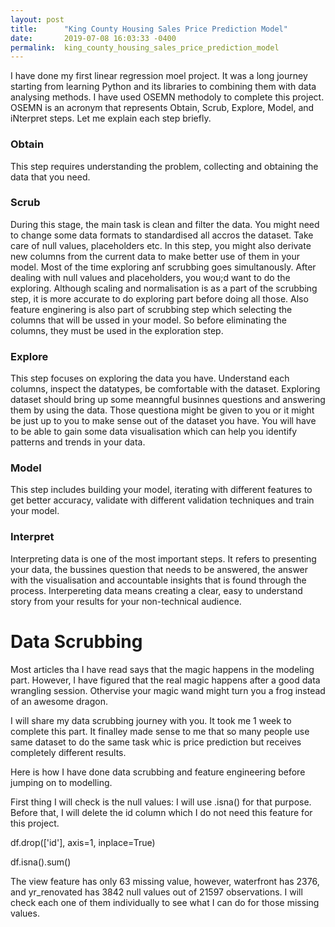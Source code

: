 ```yaml
---
layout: post
title:      "King County Housing Sales Price Prediction Model"
date:       2019-07-08 16:03:33 -0400
permalink:  king_county_housing_sales_price_prediction_model
---
```



I have done my first linear regression moel project. It was a long journey starting from learning Python and its libraries  to combining them with data analysing methods. I have used OSEMN methodoly to complete this project.  OSEMN is an acronym that represents Obtain, Scrub, Explore, Model, and iNterpret steps. Let me explain each step briefly.

### Obtain
This step requires understanding the problem, collecting and obtaining the data that you need.

### Scrub
During this stage, the main task is clean and filter the data. You might need to change some data formats to standardised all accros the dataset. Take care of null values, placeholders etc. In this step, you might also derivate new columns from the current data to make better use of them in your model. Most of the time exploring anf scrubbing goes simultanously. After dealing with null values and placeholders, you wou;d want to do the exploring. Although scaling and normalisation is as a part of the scrubbing step, it is more accurate to do exploring part before doing all those. Also feature enginering is also part of scrubbing step which selecting the columns that will be ussed in your model. So before eliminating the columns, they must be used in the exploration step.

### Explore
This step focuses on exploring the data you have. Understand each columns, inspect the datatypes, be comfortable with the dataset. Exploring dataset should bring up some meanngful businnes questions and answering them by using the data. Those questiona might be given to you or it might be just up to you to make sense out of the dataset you have. You will have to be able to gain some data visualisation which can help you identify patterns and trends in your data.

### Model
This step includes building your model, iterating with different features to get better accuracy, validate with different validation techniques and train your model.

### Interpret
Interpreting data is one of the most important steps. It refers to presenting your data, the bussines question that needs to be answered, the answer with the visualisation and accountable insights that is found through the process. Interpereting data means creating a clear, easy to understand story from your results for your non-technical audience.

# Data Scrubbing 
Most articles tha I have read says that the magic happens in the modeling part. However, I have figured that the real magic happens after a good data wrangling session. Othervise your magic wand might turn you a frog instead of an awesome dragon.

I will share my data scrubbing journey with you.  It took me 1 week to complete this part. It finalley made sense to me that so many people use  same dataset to do the same task whic is price prediction but receives completely different results. 

Here is how I have done data scrubbing and  feature engineering before jumping on to modelling. 


First thing I will check is the null values: I will use .isna() for that purpose. Before that, I will delete the id column which I do not need this feature for this project. 

df.drop(['id'], axis=1, inplace=True)

df.isna().sum()

The view feature has only 63 missing value, however, waterfront has 2376, and yr_renovated has 3842 null values out of 21597 observations. I will check each one of them individually to see what I can do for those missing values.     


